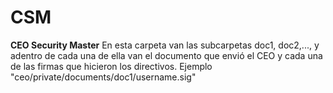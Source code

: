# CSM
**CEO Security Master** En esta carpeta van las subcarpetas doc1, doc2,..., y adentro de cada una de ella van el documento que envió el CEO y cada una de las firmas que hicieron los directivos. Ejemplo "ceo/private/documents/doc1/username.sig"
